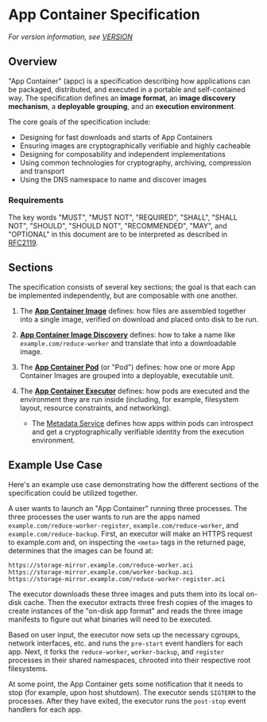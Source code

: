 # App Container Specification

_For version information, see [VERSION](VERSION)_

## Overview

"App Container" (appc) is a specification describing how applications can be packaged, distributed, and executed in a portable and self-contained way.
The specification defines an **image format**, an **image discovery mechanism**, a **deployable grouping**, and an **execution environment**.

The core goals of the specification include:

* Designing for fast downloads and starts of App Containers
* Ensuring images are cryptographically verifiable and highly cacheable
* Designing for composability and independent implementations
* Using common technologies for cryptography, archiving, compression and transport
* Using the DNS namespace to name and discover images

### Requirements

The key words "MUST", "MUST NOT", "REQUIRED", "SHALL", "SHALL NOT", "SHOULD", "SHOULD NOT", "RECOMMENDED", "MAY", and "OPTIONAL" in this document are to be interpreted as described in [RFC2119](http://tools.ietf.org/html/rfc2119).

## Sections

The specification consists of several key sections; the goal is that each can be implemented independently, but are composable with one another.

1. The **[App Container Image](spec/aci.md)** defines: how files are assembled together into a single image, verified on download and placed onto disk to be run.

2. **[App Container Image Discovery](spec/discovery.md)** defines: how to take a name like `example.com/reduce-worker` and translate that into a downloadable image.

3. The **[App Container Pod](spec/pods.md)** (or "Pod") defines: how one or more App Container Images are grouped into a deployable, executable unit.

4. The **[App Container Executor](spec/ace.md)** defines: how pods are executed and the environment they are run inside (including, for example, filesystem layout, resource constraints, and networking).

    * The [Metadata Service](spec/ace.md#app-container-metadata-service) defines how apps within pods can introspect and get a cryptographically verifiable identity from the execution environment.


## Example Use Case

Here's an example use case demonstrating how the different sections of the specification could be utilized together.

A user wants to launch an "App Container" running three processes.
The three processes the user wants to run are the apps named `example.com/reduce-worker-register`, `example.com/reduce-worker`, and `example.com/reduce-backup`.
First, an executor will make an HTTPS request to example.com and, on inspecting the `<meta>` tags in the returned page, determines that the images can be found at:

	https://storage-mirror.example.com/reduce-worker.aci
	https://storage-mirror.example.com/worker-backup.aci
	https://storage-mirror.example.com/reduce-worker-register.aci

The executor downloads these three images and puts them into its local on-disk cache.
Then the executor extracts three fresh copies of the images to create instances of the "on-disk app format" and reads the three image manifests to figure out what binaries will need to be executed.

Based on user input, the executor now sets up the necessary cgroups, network interfaces, etc. and runs the `pre-start` event handlers for each app.
Next, it forks the `reduce-worker`, `worker-backup`, and `register` processes in their shared namespaces, chrooted into their respective root filesystems.

At some point, the App Container gets some notification that it needs to stop (for example, upon host shutdown).
The executor sends `SIGTERM` to the processes.
After they have exited, the executor runs the `post-stop` event handlers for each app.
